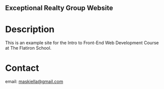 Exceptional Realty Group Website
---

# Description

This is an example site for the Intro to Front-End Web Development Course at The Flatiron School.

# Contact

email: maskiella@gmail.com

